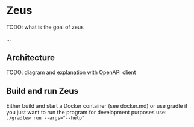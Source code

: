 # Zeus

TODO: what is the goal of zeus

...

## Architecture
TODO: diagram and explanation with OpenAPI client

## Build and run Zeus

Either build and start a Docker container (see docker.md) or use gradle if you just want to run the program
for development purposes use: <br>
`./gradlew run --args="--help"`
